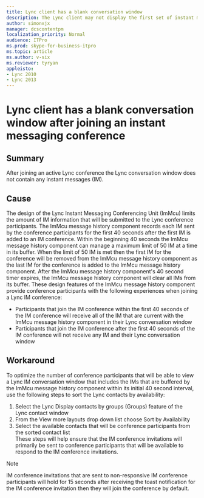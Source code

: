 ```yaml
---
title: Lync client has a blank conversation window
description: The Lync client may not display the first set of instant messages for a conference to all the participants.
author: simonxjx
manager: dcscontentpm
localization_priority: Normal
audience: ITPro
ms.prod: skype-for-business-itpro
ms.topic: article
ms.author: v-six
ms.reviewer: tyryan
appleisto:
- Lync 2010
- Lync 2013
---
```


# Lync client has a blank conversation window after joining an instant messaging conference

## Summary

After joining an active Lync conference the Lync conversation window does not contain any instant messages (IM).

## Cause

The design of the Lync Instant Messaging Conferencing Unit (ImMcu) limits the amount of IM information that will be submitted to the Lync conference participants. The ImMcu message history component records each IM sent by the conference participants for the first 40 seconds after the first IM is added to an IM conference. Within the beginning 40 seconds the ImMcu message history component can manage a maximum limit of 50 IM at a time in its buffer. When the limit of 50 IM is met then the first IM for the conference will be removed from the ImMcu message history component as the last IM for the conference is added to the ImMcu message history component. After the ImMcu message history component's 40 second timer expires, the ImMcu message history component will clear all IMs from its buffer. These design features of the ImMcu message history component provide conference participants with the following experiences when joining a Lync IM conference:

- Participants that join the IM conference within the first 40 seconds of the IM conference will receive all of the IM that are current with the ImMcu message history component in their Lync conversation window   
- Participants that join the IM conference after the first 40 seconds of the IM conference will not receive any IM and their Lync conversation window   

## Workaround

To optimize the number of conference participants that will be able to view a Lync IM conversation window that includes the IMs that are buffered by the ImMcu message history component within its initial 40 second interval, use the following steps to sort the Lync contacts by availability:


1. Select the Lync Display contacts by groups (Groups) feature of the Lync contact window   
2. From the View more layouts drop down list choose Sort by Availability   
3. Select the available contacts that will be conference participants from the sorted contact list   
These steps will help ensure that the IM conference invitations will primarily be sent to conference participants that will be available to respond to the IM conference invitations. 

> [!NOTE]
> IM conference invitations that are sent to non-responsive IM conference participants will hold for 15 seconds after receiving the toast notification for the IM conference invitation then they will join the conference by default.
